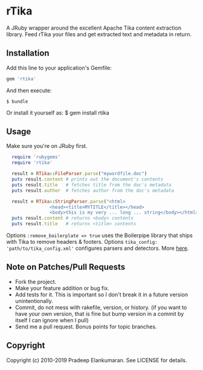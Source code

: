 rTika
========

A JRuby wrapper around the excellent Apache Tika content extraction library.
Feed rTika your files and get extracted text and metadata in return.

## Installation

Add this line to your application's Gemfile:

```ruby
gem 'rtika'
```

And then execute:

    $ bundle

Or install it yourself as:
    $ gem install rtika

## Usage

Make sure you're on JRuby first.

```ruby
  require 'rubygems'
  require 'rtika'

  result = RTika::FileParser.parse("mywordfile.doc")
  puts result.content # prints out the document's contents
  puts result.title   # fetches title from the doc's metadata
  puts result.author  # fetches author from the doc's metadata

  result = RTika::StringParser.parse("<html>
                <head><title>MYTITLE</title></head>
                <body>this is my very ... long ... string</body></html>")
  puts result.content # returns <body> contents
  puts result.title   # returns <title> contents
```

Options `:remove_boilerplate => true` uses the Boilerpipe library that ships with Tika to remove headers & footers.
Options `tika_config: 'path/to/tika_config.xml'` configures parsers and detectors. More [here](https://tika.apache.org/1.9/configuring.html).

## Note on Patches/Pull Requests

* Fork the project.
* Make your feature addition or bug fix.
* Add tests for it. This is important so I don't break it in a
  future version unintentionally.
* Commit, do not mess with rakefile, version, or history.
  (if you want to have your own version, that is fine but bump version in a commit by itself I can ignore when I pull)
* Send me a pull request. Bonus points for topic branches.

## Copyright

Copyright (c) 2010-2019 Pradeep Elankumaran. See LICENSE for details.
